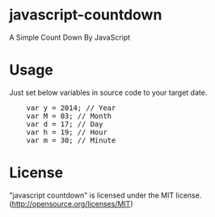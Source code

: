 javascript-countdown
====================

A Simple Count Down By JavaScript

Usage
==========

Just set below variables in source code to your target date.
<pre>
    var y = 2014; // Year
    var M = 03; // Month
    var d = 17; // Day
    var h = 19; // Hour
    var m = 30; // Minute
</pre>

License
=======

"javascript countdown" is licensed under the MIT license. (http://opensource.org/licenses/MIT)
